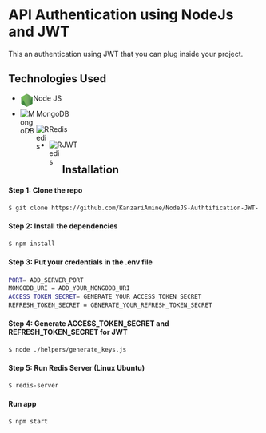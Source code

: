 # API Authentication using NodeJs and JWT

This an authentication using JWT that you can plug inside your project.

## Technologies Used

- <img align="left" alt="Node.js" width="26px" src="https://raw.githubusercontent.com/github/explore/80688e429a7d4ef2fca1e82350fe8e3517d3494d/topics/nodejs/nodejs.png" /> Node JS

- <img align="left" alt="MongoDB" width="32px" src="https://cdn.iconscout.com/icon/free/png-256/mongodb-3-1175138.png" /> MongoDB

- <img align="left" alt="Redis" width="26px" src="https://cdn.iconscout.com/icon/free/png-256/redis-83994.png" /> Redis

- <img align="left" alt="Redis" width="26px" src="https://www.spomky-labs.com/wp-content/uploads/2019/03/Screen-Shot-2018-10-11-at-1.40.06-PM.png" />JWT

## Installation

#### Step 1: Clone the repo

```sh
$ git clone https://github.com/KanzariAmine/NodeJS-Authtification-JWT-.git
```

#### Step 2: Install the dependencies

```sh
$ npm install
```

#### Step 3: Put your credentials in the .env file

```sh
PORT= ADD_SERVER_PORT
MONGODB_URI = ADD_YOUR_MONGODB_URI
ACCESS_TOKEN_SECRET= GENERATE_YOUR_ACCESS_TOKEN_SECRET
REFRESH_TOKEN_SECRET = GENERATE_YOUR_REFRESH_TOKEN_SECRET
```
#### Step 4: Generate ACCESS_TOKEN_SECRET and  REFRESH_TOKEN_SECRET for JWT

```sh
$ node ./helpers/generate_keys.js
```
#### Step 5: Run Redis Server (Linux Ubuntu)

```sh
$ redis-server
```

#### Run app

```sh
$ npm start
```

